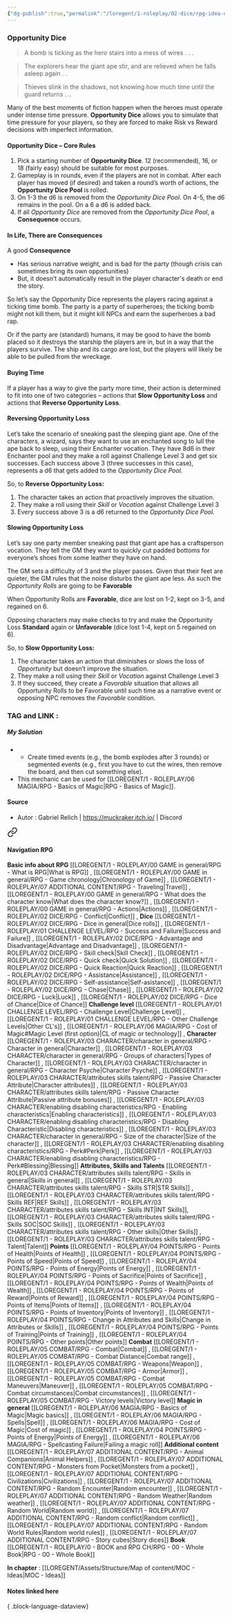 ```yaml
---
{"dg-publish":true,"permalink":"/loregent/1-roleplay/02-dice/rpg-idea-opportunity-dice/"}
---
```


### Opportunity Dice

> A bomb is ticking as the hero stairs into a mess of wires . . .

>The explorers hear the giant ape stir, and are relieved when he falls asleep again . . 

>Thieves slink in the shadows, not knowing how much time until the guard returns . ..

Many of the best moments of fiction happen when the heroes must operate under intense time pressure. **Opportunity Dice** allows you to simulate that time pressure for your players, so they are forced to make Risk vs Reward decisions with imperfect information.

#### Opportunity Dice – Core Rules

1. Pick a starting number of **Opportunity Dice**. 12 (recommended), 16, or 18 (fairly easy) should be suitable for most purposes.  
2. Gameplay is in rounds, even if the players are not in combat. After each player has moved (if desired) and taken a round’s worth of actions, the **Opportunity Dice Pool** is rolled.
3. On 1-3 the d6 is removed from the _Opportunity Dice Pool_. On 4-5, the d6 remains in the pool. On a 6 a d6 is added back.
4. If all _Opportunity Dice_ are removed from the _Opportunity Dice Pool_, a **Consequence** occurs.   
#### In Life, There are Consequences

A good **Consequence**

- Has serious narrative weight, and is bad for the party (though crisis can sometimes bring its own opportunities)    
- But, it doesn’t automatically result in the player character's death or end the story.   

So let’s say the Opportunity Dice represents the players racing against a ticking time bomb. The party is a party of superheroes; the ticking bomb might not kill them, but it might kill NPCs and earn the superheroes a bad rap.

Or if the party are (standard) humans, it may be good to have the bomb placed so it destroys the starship the players are in, but in a way that the players survive. The ship and its cargo are lost, but the players will likely be able to be pulled from the wreckage.

#### Buying Time

If a player has a way to give the party more time, their action is determined to fit into one of two categories – actions that **Slow Opportunity Loss** and actions that **Reverse Opportunity Loss**.

#### Reversing Opportunity Loss

Let’s take the scenario of sneaking past the sleeping giant ape. One of the characters, a wizard, says they want to use an enchanted song to lull the ape back to sleep, using their Enchanter vocation. They have 8d6 in their Enchanter pool and they make a roll against Challenge Level 3 and get six successes. Each success above 3 (three successes in this case), represents a d6 that gets added to the _Opportunity Dice Pool._

So, to **Reverse Opportunity Loss:**

1. The character takes an action that proactively improves the situation.    
2. They make a roll using their _Skill_ or _Vocation_ against Challenge Level 3   
3. Every success above 3 is a d6 returned to the _Opportunity Dice Pool._ 

#### Slowing Opportunity Loss

Let’s say one party member sneaking past that giant ape has a craftsperson vocation. They tell the GM they want to quickly cut padded bottoms for everyone’s shoes from some leather they have on hand.

The GM sets a difficulty of 3 and the player passes. Given that their feet are quieter, the GM rules that the noise disturbs the giant ape less. As such the _Opportunity Rolls_ are going to be **Favorable**

When Opportunity Rolls are **Favorable**, dice are lost on 1-2, kept on 3-5, and regained on 6.

Opposing characters may make checks to try and make the Opportunity Loss **Standard** again or **Unfavorable** (dice lost 1-4, kept on 5 regained on 6).

So, to **Slow Opportunity Loss:**

1. The character takes an action that diminishes or slows the loss of _Opportunity_ but doesn’t improve the situation.    
2. They make a roll using their _Skill_ or _Vocation_ against Challenge Level 3   
3. If they succeed, they create a _Favorable_ situation that allows all Opportunity Rolls to be Favorable until such time as a narrative event or opposing NPC removes the _Favorable_ condition.

### TAG and LINK : 

##### My Solution
- - Create timed events (e.g., the bomb explodes after 3 rounds) or segmented events (e.g., first you have to cut the wires, then remove the board, and then cut something else).    
- This mechanic can be used for [[LOREGENT/1 - ROLEPLAY/06 MAGIA/RPG - Basics of Magic\|RPG - Basics of Magic]].

#### Source
- Autor : Gabriel Relich | https://muckraker.itch.io/  |  Discord
 

<div class="transclusion internal-embed is-loaded"><a class="markdown-embed-link" href="/loregent/assets/structure/navigation/nav-rpg/" aria-label="Open link"><svg xmlns="http://www.w3.org/2000/svg" width="24" height="24" viewBox="0 0 24 24" fill="none" stroke="currentColor" stroke-width="2" stroke-linecap="round" stroke-linejoin="round" class="svg-icon lucide-link"><path d="M10 13a5 5 0 0 0 7.54.54l3-3a5 5 0 0 0-7.07-7.07l-1.72 1.71"></path><path d="M14 11a5 5 0 0 0-7.54-.54l-3 3a5 5 0 0 0 7.07 7.07l1.71-1.71"></path></svg></a><div class="markdown-embed">




#### Navigation RPG

**Basic info about RPG**
[[LOREGENT/1 - ROLEPLAY/00 GAME in general/RPG - What is RPG\|What is RPG]] , [[LOREGENT/1 - ROLEPLAY/00 GAME in general/RPG - Game chronology\|Chronology of Game]] , [[LOREGENT/1 - ROLEPLAY/07 ADDITIONAL CONTENT/RPG - Traveling\|Travel]] , [[LOREGENT/1 - ROLEPLAY/00 GAME in general/RPG - What does the character know\|What does the character know?]] , [[LOREGENT/1 - ROLEPLAY/00 GAME in general/RPG - Actions\|Actions]] , [[LOREGENT/1 - ROLEPLAY/02 DICE/RPG - Conflict\|Conflict]] ,
**Dice**
[[LOREGENT/1 - ROLEPLAY/02 DICE/RPG - Dice in general\|Dice rolls]] , [[LOREGENT/1 - ROLEPLAY/01 CHALLENGE LEVEL/RPG - Success and Failure\|Success and Failure]] , [[LOREGENT/1 - ROLEPLAY/02 DICE/RPG - Advantage and Disadvantage\|Advantage and Disadvantage]] , [[LOREGENT/1 - ROLEPLAY/02 DICE/RPG - Skill check\|Skill Check]] , [[LOREGENT/1 - ROLEPLAY/02 DICE/RPG - Quick check\|Quick Solution]] , [[LOREGENT/1 - ROLEPLAY/02 DICE/RPG - Quick Reaction\|Quick Reaction]] , [[LOREGENT/1 - ROLEPLAY/02 DICE/RPG - Assistance\|Assistance]] , [[LOREGENT/1 - ROLEPLAY/02 DICE/RPG - Self-assistance\|Self-asistance]] , [[LOREGENT/1 - ROLEPLAY/02 DICE/RPG - Chase\|Chase]] , [[LOREGENT/1 - ROLEPLAY/02 DICE/RPG - Luck\|Luck]] , [[LOREGENT/1 - ROLEPLAY/02 DICE/RPG - Dice of Chance\|Dice of Chance]] 
**Challenge level**
[[LOREGENT/1 - ROLEPLAY/01 CHALLENGE LEVEL/RPG - Challenge Level\|Challenge Level]] , [[LOREGENT/1 - ROLEPLAY/01 CHALLENGE LEVEL/RPG - Other Challenge Levels\|Other CL's]]  , [[LOREGENT/1 - ROLEPLAY/06 MAGIA/RPG - Cost of Magic#Magic Level (first option)\|CL of magic or technology]] , 
**Character**
[[LOREGENT/1 - ROLEPLAY/03 CHARACTER/character in general/RPG - Character in general\|Character]] , [[LOREGENT/1 - ROLEPLAY/03 CHARACTER/character in general/RPG - Groups of characters\|Types of Character]] , [[LOREGENT/1 - ROLEPLAY/03 CHARACTER/character in general/RPG - Character Psyche\|Character Psyche]] , [[LOREGENT/1 - ROLEPLAY/03 CHARACTER/attributes skills talent/RPG - Passive Character Attribute\|Character attributes]] , [[LOREGENT/1 - ROLEPLAY/03 CHARACTER/attributes skills talent/RPG - Passive Character Attribute\|Passive attribute bonuses]] , [[LOREGENT/1 - ROLEPLAY/03 CHARACTER/enabling disabling characteristics/RPG - Enabling characteristics\|Enabling characteristics]] , [[LOREGENT/1 - ROLEPLAY/03 CHARACTER/enabling disabling characteristics/RPG - Disabling Characteristic\|Disabling characteristics]] , [[LOREGENT/1 - ROLEPLAY/03 CHARACTER/character in general/RPG - Size of the character\|Size of the character]] , [[LOREGENT/1 - ROLEPLAY/03 CHARACTER/enabling disabling characteristics/RPG - Perk#Perk\|Perk]] , [[LOREGENT/1 - ROLEPLAY/03 CHARACTER/enabling disabling characteristics/RPG - Perk#Blessing\|Blessing]]
**Attributes, Skills and Talents**
[[LOREGENT/1 - ROLEPLAY/03 CHARACTER/attributes skills talent/RPG - Skills in general\|Skills in general]] , [[LOREGENT/1 - ROLEPLAY/03 CHARACTER/attributes skills talent/RPG - Skills STR\|STR Skills]] , [[LOREGENT/1 - ROLEPLAY/03 CHARACTER/attributes skills talent/RPG - Skills REF\|REF Skills]] , [[LOREGENT/1 - ROLEPLAY/03 CHARACTER/attributes skills talent/RPG - Skills INT\|INT Skills]], [[LOREGENT/1 - ROLEPLAY/03 CHARACTER/attributes skills talent/RPG - Skills SOC\|SOC Skills]] , [[LOREGENT/1 - ROLEPLAY/03 CHARACTER/attributes skills talent/RPG - Other skills\|Other Skills]] , [[LOREGENT/1 - ROLEPLAY/03 CHARACTER/attributes skills talent/RPG - Talent\|Talent]]
**Points**
[[LOREGENT/1 - ROLEPLAY/04 POINTS/RPG - Points of Health\|Points of Health]] , [[LOREGENT/1 - ROLEPLAY/04 POINTS/RPG - Points of Speed\|Points of Speed]] , [[LOREGENT/1 - ROLEPLAY/04 POINTS/RPG - Points of Energy\|Points of Energy]] , [[LOREGENT/1 - ROLEPLAY/04 POINTS/RPG - Points of Sacrifice\|Points of Sacrifice]] , [[LOREGENT/1 - ROLEPLAY/04 POINTS/RPG - Points of Wealth\|Points of Wealth]] , [[LOREGENT/1 - ROLEPLAY/04 POINTS/RPG - Points of Reward\|Points of Reward]] , [[LOREGENT/1 - ROLEPLAY/04 POINTS/RPG - Points of Items\|Points of Items]] , [[LOREGENT/1 - ROLEPLAY/04 POINTS/RPG - Points of Inventory\|Points of Inventory]] , [[LOREGENT/1 - ROLEPLAY/04 POINTS/RPG - Change in Attributes and Skills\|Change in Attributes or Skills]] , [[LOREGENT/1 - ROLEPLAY/04 POINTS/RPG - Points of Training\|Points of Training]] , [[LOREGENT/1 - ROLEPLAY/04 POINTS/RPG - Other points\|Other points]]
**Combat**
[[LOREGENT/1 - ROLEPLAY/05 COMBAT/RPG - Combat\|Combat]] , [[LOREGENT/1 - ROLEPLAY/05 COMBAT/RPG - Combat Distance\|Combat range]] , [[LOREGENT/1 - ROLEPLAY/05 COMBAT/RPG - Weapons\|Weapon]] , [[LOREGENT/1 - ROLEPLAY/05 COMBAT/RPG - Armor\|Armor]] , [[LOREGENT/1 - ROLEPLAY/05 COMBAT/RPG - Combat Maneuvers\|Maneuver]] , [[LOREGENT/1 - ROLEPLAY/05 COMBAT/RPG - Combat circumstances\|Combat circumstances]] , [[LOREGENT/1 - ROLEPLAY/05 COMBAT/RPG - Victory levels\|Victory level]]
**Magic in general**
[[LOREGENT/1 - ROLEPLAY/06 MAGIA/RPG - Basics of Magic\|Magic basics]] , [[LOREGENT/1 - ROLEPLAY/06 MAGIA/RPG - Spells\|Spell]] , [[LOREGENT/1 - ROLEPLAY/06 MAGIA/RPG - Cost of Magic\|Cost of magic]] , [[LOREGENT/1 - ROLEPLAY/04 POINTS/RPG - Points of Energy\|Points of Energy]] , [[LOREGENT/1 - ROLEPLAY/06 MAGIA/RPG - Spellcasting Failure\|Failing a magic roll]]
**Additional content**
[[LOREGENT/1 - ROLEPLAY/07 ADDITIONAL CONTENT/RPG - Animal Companions\|Animal Helpers]] , [[LOREGENT/1 - ROLEPLAY/07 ADDITIONAL CONTENT/RPG - Monsters from Pocket\|Monsters from a pocket]] , [[LOREGENT/1 - ROLEPLAY/07 ADDITIONAL CONTENT/RPG - Civilizations\|Civilizations]] , [[LOREGENT/1 - ROLEPLAY/07 ADDITIONAL CONTENT/RPG - Random Encounter\|Random encounter]] , [[LOREGENT/1 - ROLEPLAY/07 ADDITIONAL CONTENT/RPG - Random Weather\|Random weather]] , [[LOREGENT/1 - ROLEPLAY/07 ADDITIONAL CONTENT/RPG - Random World\|Random world]] , [[LOREGENT/1 - ROLEPLAY/07 ADDITIONAL CONTENT/RPG - Random conflict\|Random conflict]] , [[LOREGENT/1 - ROLEPLAY/07 ADDITIONAL CONTENT/RPG - Random World Rules\|Random world rules]] , [[LOREGENT/1 - ROLEPLAY/07 ADDITIONAL CONTENT/RPG - Story cubes\|Story dices]]
**Book**
[[LOREGENT/1 - ROLEPLAY/0 - BOOK and RPG CH/RPG - 00 - Whole Book\|RPG - 00 - Whole Book]]

</div></div>


**In chapter** : [[LOREGENT/Assets/Structure/Map of content/MOC - Ideas\|MOC - Ideas]]

#### Notes linked here

{ .block-language-dataview}

